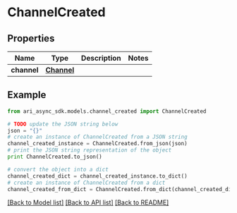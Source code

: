 # ChannelCreated


## Properties
Name | Type | Description | Notes
------------ | ------------- | ------------- | -------------
**channel** | [**Channel**](Channel.md) |  | 

## Example

```python
from ari_async_sdk.models.channel_created import ChannelCreated

# TODO update the JSON string below
json = "{}"
# create an instance of ChannelCreated from a JSON string
channel_created_instance = ChannelCreated.from_json(json)
# print the JSON string representation of the object
print ChannelCreated.to_json()

# convert the object into a dict
channel_created_dict = channel_created_instance.to_dict()
# create an instance of ChannelCreated from a dict
channel_created_from_dict = ChannelCreated.from_dict(channel_created_dict)
```
[[Back to Model list]](../README.md#documentation-for-models) [[Back to API list]](../README.md#documentation-for-api-endpoints) [[Back to README]](../README.md)


